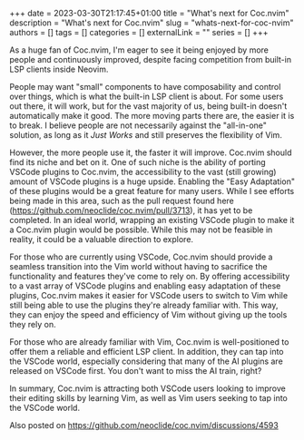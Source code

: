 +++ 
date = 2023-03-30T21:17:45+01:00
title = "What's next for Coc.nvim"
description = "What's next for Coc.nvim"
slug = "whats-next-for-coc-nvim"
authors = []
tags = []
categories = []
externalLink = ""
series = []
+++


As a huge fan of Coc.nvim, I'm eager to see it being enjoyed by more people and
continuously improved, despite facing competition from built-in LSP clients
inside Neovim.

People may want "small" components to have composability and control over
things, which is what the built-in LSP client is about. For some users out
there, it will work, but for the vast majority of us, being built-in doesn't
automatically make it good. The more moving parts there are, the easier it is to
break. I believe people are not necessarily against the "all-in-one" solution,
as long as it _Just Works_ and still preserves the flexibility of Vim.

However, the more people use it, the faster it will improve. Coc.nvim should
find its niche and bet on it. One of such niche is the ability of porting VSCode
plugins to Coc.nvim, the accessibility to the vast (still growing) amount of
VSCode plugins is a huge upside. Enabling the "Easy Adaptation" of these plugins
would be a great feature for many users. While I see efforts being made in this
area, such as the pull request found here
(https://github.com/neoclide/coc.nvim/pull/3713), it has yet to be completed. In
an ideal world, wrapping an existing VSCode plugin to make it a Coc.nvim plugin
would be possible. While this may not be feasible in reality, it could be a
valuable direction to explore.

For those who are currently using VSCode, Coc.nvim should provide a seamless
transition into the Vim world without having to sacrifice the functionality and
features they've come to rely on. By offering accessibility to a vast array of
VSCode plugins and enabling easy adaptation of these plugins, Coc.nvim makes it
easier for VSCode users to switch to Vim while still being able to use the
plugins they're already familiar with. This way, they can enjoy the speed and
efficiency of Vim without giving up the tools they rely on.

For those who are already familiar with Vim, Coc.nvim is well-positioned to
offer them a reliable and efficient LSP client. In addition, they can tap into
the VSCode world, especially considering that many of the AI plugins are
released on VSCode first. You don't want to miss the AI train, right?

In summary, Coc.nvim is attracting both VSCode users looking to improve their
editing skills by learning Vim, as well as Vim users seeking to tap into the
VSCode world.

Also posted on https://github.com/neoclide/coc.nvim/discussions/4593
